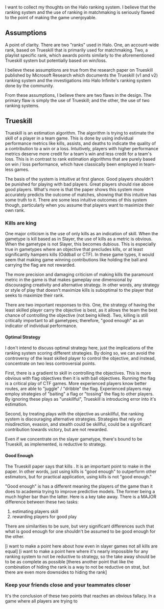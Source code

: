 I want to collect my thoughts on the Halo ranking system. I believe that the ranking system and the use of ranking in matchmaking is seriously flawed to the point of making the game unenjoyable.

## Assumptions

A point of clarity. There are two "ranks" used in Halo. One, an account-wide rank, based on Trueskill that is primarily used for matchmaking. Two, a playlist specific rank, which awards points similarly to the aforementioned Trueskill system but potentially based on win/loss.

I believe these assumptions are true from the research paper on Trueskill published by Microsoft Research which documents the Trueskill (v1 and v2) ranking system and the investigations into Halo Infinite's ranking system done by the community. 

From these assumptions, I believe there are two flaws in the design. The primary flaw is simply the use of Trueskill; and the other, the use of two ranking systems.

## Trueskill

Trueskill is an estimation algorithm. The algorithm is trying to estimate the skill of a player in a team game. This is done by using individual performance metrics like kills, assists, and deaths to indicate the quality of a contribution to a win or a loss. Intuitively, players with higher performance metrics deserve more credit for a team's win and less credit for a team's loss. This is in contrast to rank estimation algorithms that are purely based on win / loss performance, which have classically been employed in team-less games.

The basis of the system is intuitive at first glance. Good players shouldn't be punished for playing with bad players. Great players should rise above good players. What's more is that the paper shows this system more accurately predicts the outcome of matches, showing that this intuitive has some truth to it. There are some less intuitive outcomes of this system though, particularly when you assume that players want to maximize their own rank.

### Kills are king

One major criticism is the use of only kills as an indication of skill. When the gametype is kill based as in Slayer, the use of kills as a metric is obvious. When the gametype is not Slayer, this becomes dubious. This is especially true in gametypes where an objective that precludes kills, or at least significantly hampers kills (Oddball or CTF). In these game types, it would seem that making game winning contributions like holding the ball and carrying the flag are not rewarded.

The more precision and damaging criticism of making kills the paramount metric in the game is that makes gameplay one dimensional by discouraging creativity and alternative strategy. In other words, any strategy or style of play that doesn't maximize kills is suboptimal to the player that seeks to maximize their rank.

There are two important responses to this. One, the strategy of having the least skilled player carry the objective is best, as it allows the team the best chance of controlling the objective (not being killed). Two, killing is still critically important to all gametypes; therefore, "good enough" as an indicator of individual performance.

#### Optimal Strategy

I don't intend to discuss optimal strategy here, just the implications of the ranking system scoring different strategies. By doing so, we can avoid the controversy of the least skilled player to control the objective, and instead, concentrate on two less controversial points.

First, there is a gradient to skill in controlling the objectives. This is more obvious with flag objectives then it is with ball objectives. Running the flag is a critical play of CTF games. More experienced players know better routes, are able to "juggle" / "dribble" the flag. Experienced players may employ strategies of "baiting" a flag or "tossing" the flag to other players. By ignoring these plays as "unskillful", Trueskill is introducing error into it's estimation.

Second, by treating plays with the objective as unskillful, the ranking system is discouraging alternative strategies. Strategies that rely on misdirection, evasion, and stealth could be skillful, could be a significant contribution towards victory, but are not rewarded.

Even if we concentrate on the slayer gametype, there's bound to be Trueskill, as implemented, is reductive to strategy.

#### Good Enough

The Trueskill paper says that kills . It is an important point to make in the paper. In other words, just using kills is "good enough" to outperform other estimators, but for practical application, using kills is not "good enough."

"Good enough" is has a different meaning the players of the game than it does to academia trying to improve predictive models. The former being a much higher bar than the latter. Here is a key take away. There is a MAJOR difference between these two tasks:
1. estimating players skill
2. rewarding players for good play

There are similarities to be sure, but very significant differences such that what is good enough for one shouldn't be assumed to be good enough for the other.

[i want to make a point here about how even in slayer games not all kills are equal]
[i want to make a point here where it's nearly impossible for any ranking system to not be reductive to strategy, so the take away should be to be as complete as possible 
[theres another point that like the combination of hiding the rank is a way to not be reductive on strat, but there are even more downsides to hiding the rank]

### Keep your friends close and your teammates closer

It's the conclusion of these two points that reaches an obvious fallacy. In a game where all players are trying to
